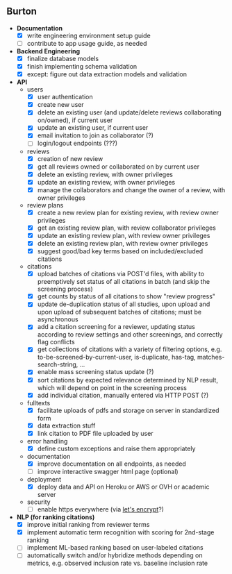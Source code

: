 ## Burton

- **Documentation**
    - [x] write engineering environment setup guide
    - [ ] contribute to app usage guide, as needed
- **Backend Engineering**
    - [x] finalize database models
    - [x] finish implementing schema validation
    - [x] except: figure out data extraction models and validation
- **API**
    - users
        - [x] user authentication
        - [x] create new user
        - [x] delete an existing user (and update/delete reviews collaborating on/owned), if current user
        - [x] update an existing user, if current user
        - [x] email invitation to join as collaborator (?)
        - [ ] login/logout endpoints (???)
    - reviews
        - [x] creation of new review
        - [x] get all reviews owned or collaborated on by current user
        - [x] delete an existing review, with owner privileges
        - [x] update an existing review, with owner privileges
        - [x] manage the collaborators and change the owner of a review, with owner privileges
    - review plans
        - [x] create a new review plan for existing review, with review owner privileges
        - [x] get an existing review plan, with review collaborator privileges
        - [x] update an existing review plan, with review owner privileges
        - [x] delete an existing review plan, with review owner privileges
        - [x] suggest good/bad key terms based on included/excluded citations
    - citations
        - [x] upload batches of citations via POST'd files, with ability to preemptively set status of all citations in batch (and skip the screening process)
        - [x] get counts by status of all citations to show "review progress"
        - [x] update de-duplication status of all studies, upon upload and upon upload of subsequent batches of citations; must be asynchronous
        - [x] add a citation screening for a reviewer, updating status according to review settings and other screenings, and correctly flag conflicts
        - [x] get collections of citations with a variety of filtering options, e.g. to-be-screened-by-current-user, is-duplicate, has-tag, matches-search-string, ...
        - [x] enable mass screening status update (?)
        - [x] sort citations by expected relevance determined by NLP result, which will depend on point in the screening process
        - [x] add individual citation, manually entered via HTTP POST (?)
    - fulltexts
        - [x] facilitate uploads of pdfs and storage on server in standardized form
        - [x] data extraction stuff
        - [x] link citation to PDF file uploaded by user
    - error handling
        - [x] define custom exceptions and raise them appropriately
    - documentation
        - [x] improve documentation on all endpoints, as needed
        - [ ] improve interactive swagger html page (optional)
    - deployment
        - [x] deploy data and API on Heroku or AWS or OVH or academic server
    - security
        - [ ] enable https everywhere (via [let's encrypt](https://letsencrypt.org/)?)
- **NLP (for ranking citations)**
    - [x] improve initial ranking from reviewer terms
    - [x] implement automatic term recognition with scoring for 2nd-stage ranking
    - [ ] implement ML-based ranking based on user-labeled citations
    - [ ] automatically switch and/or hybridize methods depending on metrics, e.g. observed inclusion rate vs. baseline inclusion rate
